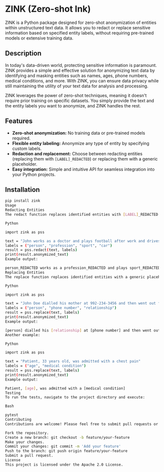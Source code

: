 # ZINK (Zero-shot Ink)

ZINK is a Python package designed for zero-shot anonymization of entities within unstructured text data. It allows you to redact or replace sensitive information based on specified entity labels, without requiring pre-trained models or extensive training data.

## Description

In today's data-driven world, protecting sensitive information is paramount. ZINK provides a simple and effective solution for anonymizing text data by identifying and masking entities such as names, ages, phone numbers, medical conditions, and more. With ZINK, you can ensure data privacy while still maintaining the utility of your text data for analysis and processing.

ZINK leverages the power of zero-shot techniques, meaning it doesn't require prior training on specific datasets. You simply provide the text and the entity labels you want to anonymize, and ZINK handles the rest.

## Features

-   **Zero-shot anonymization:** No training data or pre-trained models required.
-   **Flexible entity labeling:** Anonymize any type of entity by specifying custom labels.
-   **Redaction and replacement:** Choose between redacting entities (replacing them with `[LABEL]_REDACTED`) or replacing them with a generic placeholder.
-   **Easy integration:** Simple and intuitive API for seamless integration into your Python projects.

## Installation

```bash
pip install zink
Usage
Redacting Entities
The redact function replaces identified entities with [LABEL]_REDACTED.

Python

import zink as pss

text = "John works as a doctor and plays football after work and drives a toyota."
labels = ("person", "profession", "sport", "car")
result = pss.redact(text, labels)
print(result.anonymized_text)
Example output:

person_REDACTED works as a profession_REDACTED and plays sport_REDACTED after work and drives a car_REDACTED.
Replacing Entities
The replace function replaces identified entities with a generic placeholder.

Python

import zink as pss

text = "John Doe dialled his mother at 992-234-3456 and then went out for a walk."
labels = ("person", "phone number", "relationship")
result = pss.replace(text, labels)
print(result.anonymized_text)
Example output:

[person] dialled his [relationship] at [phone number] and then went out for a walk.
Another example:

Python

import zink as pss

text = "Patient, 33 years old, was admitted with a chest pain"
labels = ("age", "medical condition")
result = pss.replace(text, labels)
print(result.anonymized_text)
Example output:

Patient, [age], was admitted with a [medical condition]
Testing
To run the tests, navigate to the project directory and execute:

Bash

pytest
Contributing
Contributions are welcome! Please feel free to submit pull requests or open issues to suggest improvements or report bugs.   

Fork the repository.
Create a new branch: git checkout -b feature/your-feature
Make your changes.
Commit your changes: git commit -m 'Add your feature'
Push to the branch: git push origin feature/your-feature
Submit a pull request.
License
This project is licensed under the Apache 2.0 License.